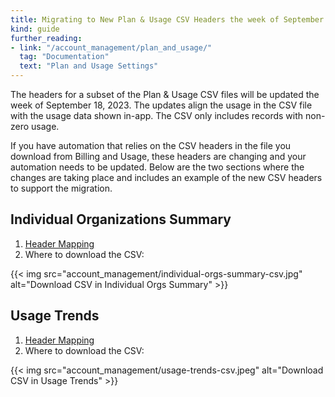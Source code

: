 ```yaml
---
title: Migrating to New Plan & Usage CSV Headers the week of September 18, 2023
kind: guide
further_reading:
- link: "/account_management/plan_and_usage/"
  tag: "Documentation"
  text: "Plan and Usage Settings"
---
```

The headers for a subset of the Plan & Usage CSV files will be updated the week of September 18, 2023. The updates align the usage in the CSV file with the usage data shown in-app. The CSV only includes records with non-zero usage.

If you have automation that relies on the CSV headers in the file you download from Billing and Usage, these headers are changing and your automation needs to be updated. Below are the two sections where the changes are taking place and includes an example of the new CSV headers to support the migration.

## Individual Organizations Summary

1. [Header Mapping][1]
2. Where to download the CSV:

{{< img src="account_management/individual-orgs-summary-csv.jpg" alt="Download CSV in Individual Orgs Summary" >}}

## Usage Trends

1. [Header Mapping][2]
2. Where to download the CSV:

{{< img src="account_management/usage-trends-csv.jpeg" alt="Download CSV in Usage Trends" >}}


[1]: /account_management/guide/csv_headers/individual-orgs-summary/
[2]: /account_management/guide/csv_headers/usage-trends/

